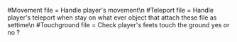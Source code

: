 #Movement file = Handle player's movement\n
#Teleport file = Handle player's teleport when stay on what ever object that attach these file as settime\n
#Touchground file = Check player's feets touch the ground yes or no ?
